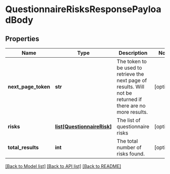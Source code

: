 # QuestionnaireRisksResponsePayloadBody

## Properties
Name | Type | Description | Notes
------------ | ------------- | ------------- | -------------
**next_page_token** | **str** | The token to be used to retrieve the next page of results. Will not be returned if there are no more results. | [optional] 
**risks** | [**list[QuestionnaireRisk]**](QuestionnaireRisk.md) | The list of questionnaire risks | [optional] 
**total_results** | **int** | The total number of risks found. | [optional] 

[[Back to Model list]](../README.md#documentation-for-models) [[Back to API list]](../README.md#documentation-for-api-endpoints) [[Back to README]](../README.md)


